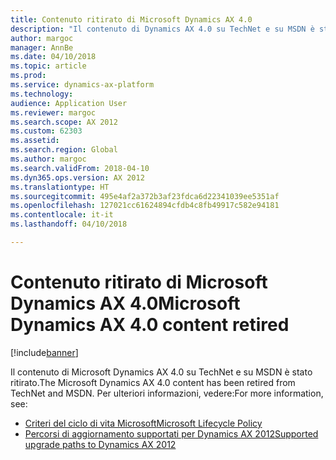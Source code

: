 ```yaml
---
title: Contenuto ritirato di Microsoft Dynamics AX 4.0
description: "Il contenuto di Dynamics AX 4.0 su TechNet e su MSDN è stato ritirato."
author: margoc
manager: AnnBe
ms.date: 04/10/2018
ms.topic: article
ms.prod: 
ms.service: dynamics-ax-platform
ms.technology: 
audience: Application User
ms.reviewer: margoc
ms.search.scope: AX 2012
ms.custom: 62303
ms.assetid: 
ms.search.region: Global
ms.author: margoc
ms.search.validFrom: 2018-04-10
ms.dyn365.ops.version: AX 2012
ms.translationtype: HT
ms.sourcegitcommit: 495e4af2a372b3af23fdca6d22341039ee5351af
ms.openlocfilehash: 127021cc61624894cfdb4c8fb49917c582e94181
ms.contentlocale: it-it
ms.lasthandoff: 04/10/2018

---
```


# <a name="microsoft-dynamics-ax-40-content-retired"></a><span data-ttu-id="d77b9-103">Contenuto ritirato di Microsoft Dynamics AX 4.0</span><span class="sxs-lookup"><span data-stu-id="d77b9-103">Microsoft Dynamics AX 4.0 content retired</span></span>

[!include[banner](../includes/banner.md)]

<span data-ttu-id="d77b9-104">Il contenuto di Microsoft Dynamics AX 4.0 su TechNet e su MSDN è stato ritirato.</span><span class="sxs-lookup"><span data-stu-id="d77b9-104">The Microsoft Dynamics AX 4.0 content has been retired from TechNet and MSDN.</span></span> <span data-ttu-id="d77b9-105">Per ulteriori informazioni, vedere:</span><span class="sxs-lookup"><span data-stu-id="d77b9-105">For more information, see:</span></span> 

- [<span data-ttu-id="d77b9-106">Criteri del ciclo di vita Microsoft</span><span class="sxs-lookup"><span data-stu-id="d77b9-106">Microsoft Lifecycle Policy</span></span>](https://support.microsoft.com/en-us/lifecycle/search?alpha=Microsoft%20Dynamics%20AX%204.0) 
- [<span data-ttu-id="d77b9-107">Percorsi di aggiornamento supportati per Dynamics AX 2012</span><span class="sxs-lookup"><span data-stu-id="d77b9-107">Supported upgrade paths to Dynamics AX 2012</span></span>](https://technet.microsoft.com/en-us/library/dd362093.aspx) 

